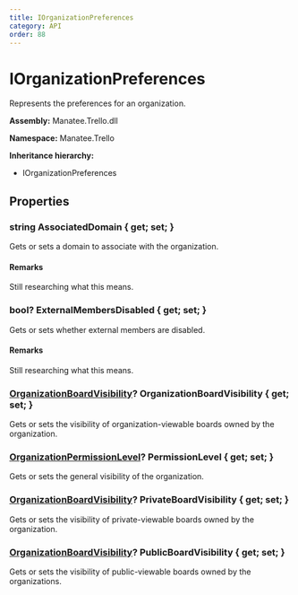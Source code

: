 ```yaml
---
title: IOrganizationPreferences
category: API
order: 88
---
```


# IOrganizationPreferences

Represents the preferences for an organization.

**Assembly:** Manatee.Trello.dll

**Namespace:** Manatee.Trello

**Inheritance hierarchy:**

- IOrganizationPreferences

## Properties

### string AssociatedDomain { get; set; }

Gets or sets a domain to associate with the organization.

#### Remarks

Still researching what this means.

### bool? ExternalMembersDisabled { get; set; }

Gets or sets whether external members are disabled.

#### Remarks

Still researching what this means.

### [OrganizationBoardVisibility](OrganizationBoardVisibility#organizationboardvisibility)? OrganizationBoardVisibility { get; set; }

Gets or sets the visibility of organization-viewable boards owned by the organization.

### [OrganizationPermissionLevel](OrganizationPermissionLevel#organizationpermissionlevel)? PermissionLevel { get; set; }

Gets or sets the general visibility of the organization.

### [OrganizationBoardVisibility](OrganizationBoardVisibility#organizationboardvisibility)? PrivateBoardVisibility { get; set; }

Gets or sets the visibility of private-viewable boards owned by the organization.

### [OrganizationBoardVisibility](OrganizationBoardVisibility#organizationboardvisibility)? PublicBoardVisibility { get; set; }

Gets or sets the visibility of public-viewable boards owned by the organizations.

